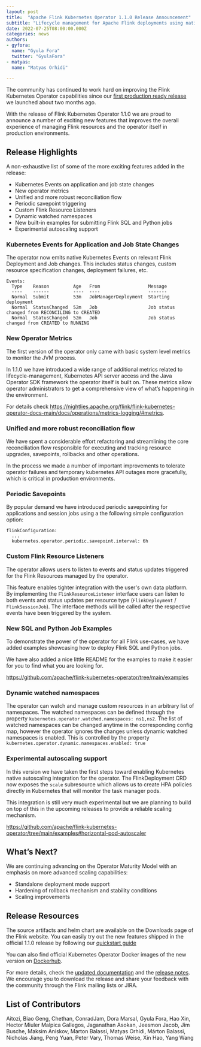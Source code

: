 ```yaml
---
layout: post
title:  "Apache Flink Kubernetes Operator 1.1.0 Release Announcement"
subtitle: "Lifecycle management for Apache Flink deployments using native Kubernetes tooling"
date: 2022-07-25T08:00:00.000Z
categories: news
authors:
- gyfora:
  name: "Gyula Fora"
  twitter: "GyulaFora"
- matyas:
  name: "Matyas Orhidi"

---
```


The community has continued to work hard on improving the Flink Kubernetes Operator capabilities since our [first production ready release](https://flink.apache.org/news/2022/06/05/release-kubernetes-operator-1.0.0.html) we launched about two months ago.

With the release of Flink Kubernetes Operator 1.1.0 we are proud to announce a number of exciting new features that improves the overall experience of managing Flink resources and the operator itself in production environments.

## Release Highlights

A non-exhaustive list of some of the more exciting features added in the release:

 * Kubernetes Events on application and job state changes
 * New operator metrics
 * Unified and more robust reconciliation flow
 * Periodic savepoint triggering
 * Custom Flink Resource Listeners
 * Dynamic watched namespaces
 * New built-in examples for submitting Flink SQL and Python jobs
 * Experimental autoscaling support

### Kubernetes Events for Application and Job State Changes

The operator now emits native Kubernetes Events on relevant Flink Deployment and Job changes. This includes status changes, custom resource specification changes, deployment failures, etc.

```
Events:
  Type    Reason         Age   From                  Message
  ----    ------         ----  ----                  -------
  Normal  Submit         53m   JobManagerDeployment  Starting deployment
  Normal  StatusChanged  52m   Job                   Job status changed from RECONCILING to CREATED
  Normal  StatusChanged  52m   Job                   Job status changed from CREATED to RUNNING
```

### New Operator Metrics

The first version of the operator only came with basic system level metrics to monitor the JVM process.

In 1.1.0 we have introduced a wide range of additional metrics related to lifecycle-management, Kubernetes API server access and the Java Operator SDK framework the operator itself is built on. These metrics allow operator administrators to get a comprehensive view of what’s happening in the environment.

For details check https://nightlies.apache.org/flink/flink-kubernetes-operator-docs-main/docs/operations/metrics-logging/#metrics.

### Unified and more robust reconciliation flow

We have spent a considerable effort refactoring and streamlining the core reconciliation flow responsible for executing and tracking resource upgrades, savepoints, rollbacks and other operations.

In the process we made a number of important improvements to tolerate operator failures and temporary kubernetes API outages more gracefully, which is critical in production environments.

### Periodic Savepoints

By popular demand we have introduced periodic savepointing for applications and session jobs using a the following simple configuration option:

```
flinkConfiguration:
  ...
  kubernetes.operator.periodic.savepoint.interval: 6h
```

### Custom Flink Resource Listeners

The operator allows users to listen to events and status updates triggered for the Flink Resources managed by the operator.

This feature enables tighter integration with the user's own data platform. By implementing the `FlinkResourceListener` interface users can listen to both events and status updates per resource type (`FlinkDeployment` / `FlinkSessionJob`). The interface methods will be called after the respective events have been triggered by the system.

### New SQL and Python Job Examples

To demonstrate the power of the operator for all Flink use-cases, we have added examples showcasing how to deploy Flink SQL and Python jobs.

We have also added a nice little README for the examples to make it easier for you to find what you are looking for.

https://github.com/apache/flink-kubernetes-operator/tree/main/examples

### Dynamic watched namespaces

The operator can watch and manage custom resources in an arbitrary list of namespaces. The watched namespaces can be defined through the property `kubernetes.operator.watched.namespaces: ns1,ns2`. The list of watched namespaces can be changed anytime in the corresponding config map, however the operator ignores the changes unless dynamic watched namespaces is enabled. This is controlled by the property `kubernetes.operator.dynamic.namespaces.enabled: true`

### Experimental autoscaling support

In this version we have taken the first steps toward enabling Kubernetes native autoscaling integration for the operator. The FlinkDeployment CRD now exposes the `scale` subresource which allows us to create HPA policies directly in Kubernetes that will monitor the task manager pods.

This integration is still very much experimental but we are planning to build on top of this in the upcoming releases to provide a reliable scaling mechanism.

https://github.com/apache/flink-kubernetes-operator/tree/main/examples#horizontal-pod-autoscaler

## What’s Next?

We are continuing advancing on the Operator Maturity Model with an emphasis on more advanced scaling capabilities:

 * Standalone deployment mode support
 * Hardening of rollback mechanism and stability conditions
 * Scaling improvements

## Release Resources

The source artifacts and helm chart are available on the Downloads page of the Flink website. You can easily try out the new features shipped in the official 1.1.0 release by following our [quickstart guide](https://nightlies.apache.org/flink/flink-kubernetes-operator-docs-release-1.1/docs/try-flink-kubernetes-operator/quick-start/)

You can also find official Kubernetes Operator Docker images of the new version on [Dockerhub](https://hub.docker.com/r/apache/flink-kubernetes-operator).

For more details, check the [updated documentation](https://nightlies.apache.org/flink/flink-kubernetes-operator-docs-release-1.1/) and the [release notes](https://issues.apache.org/jira/secure/ReleaseNote.jspa?projectId=12315522&version=12351723). We encourage you to download the release and share your feedback with the community through the Flink mailing lists or JIRA.

## List of Contributors

Aitozi, Biao Geng, Chethan, ConradJam, Dora Marsal, Gyula Fora, Hao Xin, Hector Miuler Malpica Gallegos, Jaganathan Asokan, Jeesmon Jacob, Jim Busche, Maksim Aniskov, Marton Balassi, Matyas Orhidi, Márton Balassi, Nicholas Jiang, Peng Yuan, Peter Vary, Thomas Weise, Xin Hao, Yang Wang
